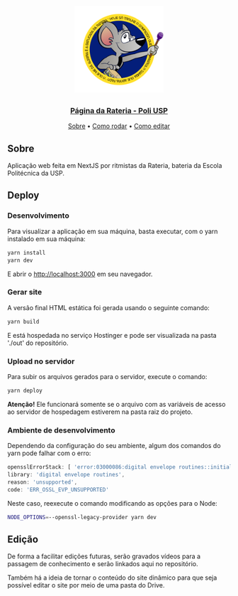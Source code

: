 
<h1 align="center" >
    <img alt="Rateria" width="200" title="#Piupiuwer" src="./public/images/logo-fundo-azul.svg" />
</h1>

<h3 align="center">
    <a href="https://www.rateria.com.br">Página da Rateria - Poli USP</a>
</h3>

<p align="center">
 <a href="#sobre">Sobre</a> •
 <a href="#deploy">Como rodar</a> •
 <a href="#edição">Como editar</a>
</p>


## Sobre

Aplicação web feita em NextJS por ritmistas da Rateria, bateria da Escola Politécnica da USP.


## Deploy

### Desenvolvimento

Para visualizar a aplicação em sua máquina, basta executar, com o yarn instalado em sua máquina:

```bash
yarn install
yarn dev
```

E abrir o [http://localhost:3000](http://localhost:3000) em seu navegador.

### Gerar site

A versão final HTML estática foi gerada usando o seguinte comando:

```bash
yarn build
```

E está hospedada no serviço Hostinger e pode ser visualizada na pasta './out' do repositório.

### Upload no servidor

Para subir os arquivos gerados para o servidor, execute o comando:

```bash
yarn deploy
```

**Atenção!** Ele funcionará somente se o arquivo com as variáveis de acesso ao servidor de hospedagem estiverem na pasta raiz do projeto.

### Ambiente de desenvolvimento

Dependendo da configuração do seu ambiente, algum dos comandos do yarn pode falhar com o erro:

```js
opensslErrorStack: [ 'error:03000086:digital envelope routines::initialization error' ],
library: 'digital envelope routines',
reason: 'unsupported',
code: 'ERR_OSSL_EVP_UNSUPPORTED'
```
Neste caso, reexecute o comando modificando as opções para o Node:

```bash
NODE_OPTIONS=--openssl-legacy-provider yarn dev
```

## Edição

De forma a facilitar edições futuras, serão gravados vídeos para a passagem de conhecimento e serão linkados aqui no repositório.

Também há a ideia de tornar o conteúdo do site dinâmico para que seja possível editar o site por meio de uma pasta do Drive.
